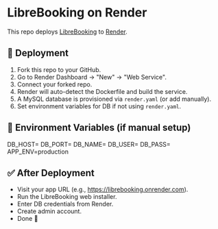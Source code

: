 # LibreBooking on Render

This repo deploys [LibreBooking](https://github.com/LibreBooking/app) to [Render](https://render.com).

## 🚀 Deployment

1. Fork this repo to your GitHub.
2. Go to Render Dashboard → "New" → "Web Service".
3. Connect your forked repo.
4. Render will auto-detect the Dockerfile and build the service.
5. A MySQL database is provisioned via `render.yaml` (or add manually).
6. Set environment variables for DB if not using `render.yaml`.

## 🔑 Environment Variables (if manual setup)

DB_HOST=<your-db-host>
DB_PORT=<your-db-port>
DB_NAME=<your-db-name>
DB_USER=<your-db-user>
DB_PASS=<your-db-pass>
APP_ENV=production


## ✅ After Deployment
- Visit your app URL (e.g., https://librebooking.onrender.com).
- Run the LibreBooking web installer.
- Enter DB credentials from Render.
- Create admin account.
- Done 🎉
